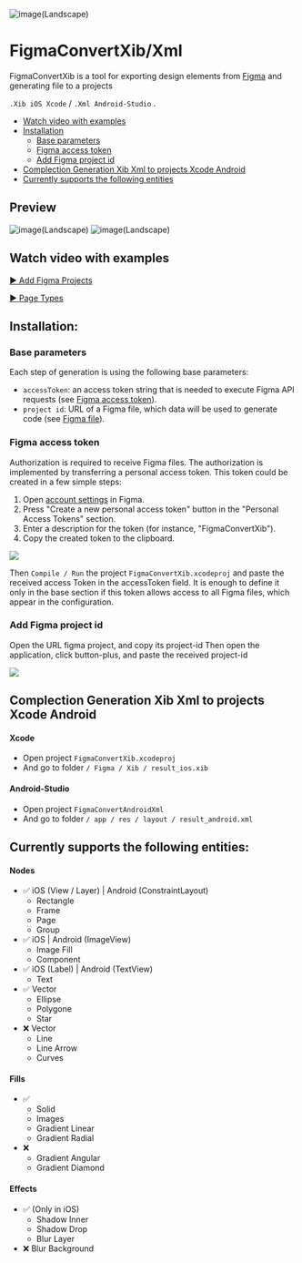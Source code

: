 ![image(Landscape)](https://github.com/mrustaa/gif_presentation/blob/master/FigmaConvert/figmaConvertLogo4.png)

# FigmaConvertXib/Xml

FigmaConvertXib is a tool for exporting design elements from [Figma](http://figma.com/) and generating file to a projects

`.Xib iOS Xcode` / `.Xml Android-Studio` .

- [Watch video with examples](#watch-video-with-examples)
- [Installation](#installation)
  - [Base parameters](#base-parameters)
  - [Figma access token](#figma-access-token)
  - [Add Figma project id](#add-figma-project-id)
- [Complection Generation Xib Xml to projects Xcode Android](#complection-generation-xib-xml-to-projects-xcode-android)
- [Currently supports the following entities](#currently-supports-the-following-entities)

## Preview
![image(Landscape)](https://github.com/mrustaa/gif_presentation/blob/master/FigmaConvert/gifPS2.gif)
![image(Landscape)](https://github.com/mrustaa/gif_presentation/blob/master/FigmaConvert/gifPS1.gif)

## Watch video with examples
[▶️ Add Figma Projects](https://youtu.be/2Cue6R7TfjA) 

[▶️ Page Types](https://youtu.be/2Cue6R7TfjA)

## Installation:

### Base parameters
Each step of generation is using the following base parameters:
- `accessToken`: an access token string that is needed to execute Figma API requests (see [Figma access token](#figma-access-token)).
- `project id`: URL of a Figma file, which data will be used to generate code (see [Figma file](#figma-file)).

### Figma access token
Authorization is required to receive Figma files.
The authorization is implemented by transferring a personal access token.
This token could be created in a few simple steps:
1. Open [account settings]((https://www.figma.com/settings)) in Figma.
2. Press "Create a new personal access token" button in the "Personal Access Tokens" section.
3. Enter a description for the token (for instance, "FigmaConvertXib").
4. Copy the created token to the clipboard.

![](https://github.com/mrustaa/gif_presentation/blob/master/FigmaConvert/AccessToken.png)

Then `Compile / Run` the project `FigmaConvertXib.xcodeproj` and paste the received access Token in the accessToken field. It is enough to define it only in the base section if this token allows access to all Figma files, which appear in the configuration.


### Add Figma project id
Open the URL figma project, and copy its project-id 
Then open the application, click button-plus, and paste the received project-id 

![](https://github.com/mrustaa/gif_presentation/blob/master/FigmaConvert/ProjectId.png)

## Complection Generation Xib Xml to projects Xcode Android

#### Xcode 
- Open project `FigmaConvertXib.xcodeproj`
- And go to folder `/ Figma / Xib / result_ios.xib`

#### Android-Studio 
- Open project `FigmaConvertAndroidXml`
- And go to folder `/ app / res / layout / result_android.xml`

## Currently supports the following entities:

#### Nodes
- ✅ iOS (View / Layer) | Android (ConstraintLayout) 
  - Rectangle
  - Frame
  - Page
  - Group 
- ✅ iOS | Android (ImageView)
  - Image Fill
  - Component
- ✅ iOS (Label) | Android (TextView)
  - Text
- ✅ Vector 
  - Ellipse 
  - Polygone 
  - Star
- ❌ Vector 
  - Line
  - Line Arrow
  - Curves
#### Fills
- ✅ 
  - Solid
  - Images
  - Gradient Linear
  - Gradient Radial
- ❌ 
  - Gradient Angular
  - Gradient Diamond
#### Effects
- ✅ (Only in iOS)
  - Shadow Inner 
  - Shadow Drop  
  - Blur Layer 
- ❌ Blur Background 
